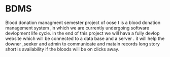 # BDMS
Blood donation managment semester project of oose 
t is a blood donation management system ,in which we are currently undergoing software devlopment life cycle.
in the end of this project we will hava a fully devlop website which will be connected to a data base and a server .
it will help the downer ,seeker and admin to communicate and matain records 
long story short is availability if the bloods will be on clicks away.
